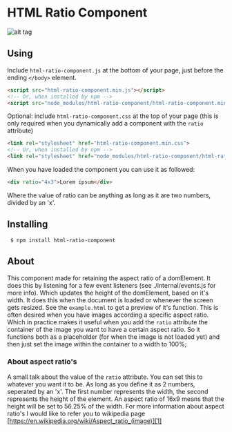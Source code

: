 # HTML Ratio Component

![alt tag](https://raw.githubusercontent.com/JeffreyArts/html-ratio-component/master/html-ratio-element.gif)

## Using

Include `html-ratio-component.js` at the bottom of your page, just before the ending `</body>` element.
```html
<script src="html-ratio-component.min.js"></script>
<!-- Or, when installed by npm -->
<script src="node_modules/html-ratio-component/html-ratio-component.min.js"></script>
```

Optional: include `html-ratio-component.css` at the top of your page (this is only required when you dynamically add a component with the `ratio` attribute)
```html
<link rel="stylesheet" href="html-ratio-component.min.css">
<!-- Or, when installed by npm -->
<link rel="stylesheet" href="node_modules/html-ratio-component/html-ratio-component.min.css">
```

When you have loaded the component you can use it as followed:
```html
<div ratio="4x3">Lorem ipsum</div>
```
Where the value of ratio can be anything as long as it are two numbers, divided by an 'x'.

## Installing
```
 $ npm install html-ratio-component
```



## About
This component made for retaining the aspect ratio of a domElement. It does this by listening for a few event listeners (see ./internal/events.js for more info). Which updates the height of the domElement, based on it's width. It does this when the document is loaded or whenever the screen gets resized. See the `example.html` to get a preview of it's function. This is often desired when you have images according a specific aspect ratio. Which in practice makes it useful when you add the `ratio` attribute the container of the image you want to have a certain aspect ratio. So it functions both as a placeholder (for when the image is not loaded yet) and then just set the image within the container to a width to 100%;



### About aspect ratio's
A small talk about the value of the `ratio` attribute. You can set this to whatever you want it to be. As long as you define it as 2 numbers, seperated by an 'x'. The first number represents the width, the second represents the height of the element. An aspect ratio of 16x9 means that the height will be set to 56.25% of the width. For more information about aspect ratio's I would like to refer you to wikipedia page [https://en.wikipedia.org/wiki/Aspect_ratio_(image)][1]

[1]: https://en.wikipedia.org/wiki/Aspect_ratio_(image)
